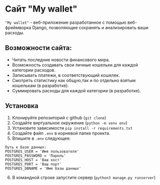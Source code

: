 # Сайт "My wallet"

`"My wallet"` - веб-приложение разработанное с помощью веб-фреймворка Django, позволяющее сохранять и анализировать ваши расходы.

## Возможности сайта:
- Читать последние новости финансового мира.
- Возможность создавать свои личные кошельки для каждой категории расходов.
- Записывать платежи, в соответствующий кошелек.
- Смотреть статистику как общую,так и по отдельно взятым кошелькам (в разработке).
- Суммировать расходы для каждой категории (в разработке).

## Установка

1. Клонируйте репозиторий с github (`git clone`)
2. Создайте виртуальное окружение (`python -m venv env`)
3. Установите зависимости `pip install -r requirements.txt`
4. Создайте файл `.env` в корневой папке проекта.
5. Впишите в `.env` следующее:
```
Путь к Базе данных:
POSTGRES_USER = 'Имя пользователя'
POSTGRES_PASSWORD = 'Пароль'
POSTGRES_HOST = 'Ваш хост'
POSTGRES_PORT = 'Ваш порт'
POSTGRES_DBNAME = 'Имя базы данных'
```
6. В командной строке запустите сервер (`python3 manage.py runserver`)
